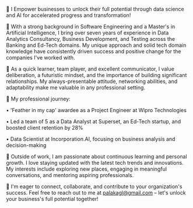 🚀 I Empower businesses to unlock their full potential through data science and AI for accelerated progress and transformation!

🎯 With a strong background in Software Engineering and a Master's in Artificial Intelligence, I bring over seven years of experience in Data Analytics Consultancy, Business Development, and Testing across the Banking and Ed-Tech domains. My unique approach and solid tech domain knowledge have consistently driven success and positive change for the companies I've worked with.

🏅 As a quick learner, team player, and excellent communicator, I value deliberation, a futuristic mindset, and the importance of building significant relationships. My always-presentable attitude, networking abilities, and adaptability make me valuable in any professional setting.

💼 My professional journey:

• 'Feather in my cap' awardee as a Project Engineer at Wipro Technologies

• Led a team of 5 as a Data Analyst at Superset, an Ed-Tech startup, and boosted client retention by 28%

• Data Scientist at Incorporation.AI, focusing on business analysis and decision-making

🌱 Outside of work, I am passionate about continuous learning and personal growth. I love staying updated with the latest tech trends and innovations. My interests include exploring new places, engaging in meaningful conversations, and mentoring aspiring professionals.

🤝 I'm eager to connect, collaborate, and contribute to your organization's success. Feel free to reach out to me at palakagl@gmail.com – let's unlock your business's full potential together!
